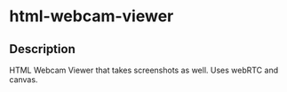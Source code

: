 # html-webcam-viewer

## Description
HTML Webcam Viewer that takes screenshots as well. Uses webRTC and canvas.
